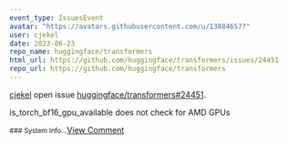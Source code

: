 ```yaml
---
event_type: IssuesEvent
avatar: "https://avatars.githubusercontent.com/u/13884657?"
user: cjekel
date: 2023-06-23
repo_name: huggingface/transformers
html_url: https://github.com/huggingface/transformers/issues/24451
repo_url: https://github.com/huggingface/transformers
---
```


<a href='https://github.com/cjekel' target='_blank'>cjekel</a> open issue <a href='https://github.com/huggingface/transformers/issues/24451' target='_blank'>huggingface/transformers#24451</a>.

<p>is_torch_bf16_gpu_available does not check for AMD GPUs</p><small>### System Info...</small><a href='https://github.com/huggingface/transformers/issues/24451' target='_blank'>View Comment</a>